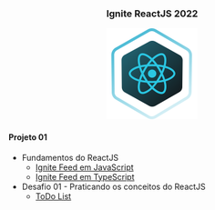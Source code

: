 <h3 align="center">Ignite ReactJS 2022</h3>
<p align="center">
  <img alt="logo" title="logo" src=".github/logo.svg" >
</p>

#### Projeto 01

- Fundamentos do ReactJS
  - [Ignite Feed em JavaScript](https://github.com/FelipeBrenner/ignite-reactjs-2022/tree/master/ignite-feed)
  - [Ignite Feed em TypeScript](https://github.com/FelipeBrenner/ignite-reactjs-2022/tree/master/ignite-feed-ts)
- Desafio 01 - Praticando os conceitos do ReactJS
  - [ToDo List](https://github.com/FelipeBrenner/ignite-reactjs-2022/tree/master/desafios/todo)
